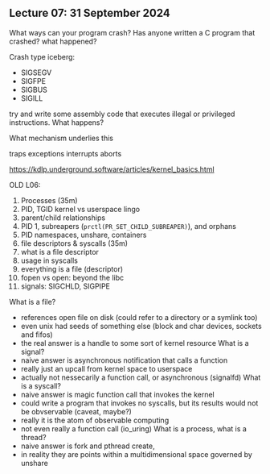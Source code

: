 ## Lecture 07: 31 September 2024

What ways can your program crash? Has anyone written a C program that crashed? what happened?

Crash type iceberg:
 - SIGSEGV
 - SIGFPE
 - SIGBUS
 - SIGILL

try and write some assembly code that executes illegal or privileged instructions. What happens?

What mechanism underlies this

traps exceptions interrupts aborts

<https://kdlp.underground.software/articles/kernel_basics.html>

OLD L06:

1. Processes (35m)
  1. PID, TGID kernel vs userspace lingo
  1. parent/child relationships
  1. PID 1, subreapers (`prctl(PR_SET_CHILD_SUBREAPER)`), and orphans
  1. PID namespaces, unshare, containers
1. file descriptors & syscalls (35m)
  1. what is a file descriptor
  1. usage in syscalls
  1. everything is a file (descriptor)
  1. fopen vs open: beyond the libc
  1. signals: SIGCHLD, SIGPIPE

What is a file?
 - references open file on disk (could refer to a directory or a symlink too)
 - even unix had seeds of something else (block and char devices, sockets and fifos)
 - the real answer is a handle to some sort of kernel resource
What is a signal?
 - naive answer is asynchronous notification that calls a function
 - really just an upcall from kernel space to userspace
 - actually not nessecarily a function call, or asynchronous (signalfd)
What is a syscall?
 - naive answer is magic function call that invokes the kernel
 - could write a program that invokes no syscalls, but its results would not be obvservable (caveat, maybe?)
 - really it is the atom of observable computing
 - not even really a function call (io_uring)
What is a process, what is a thread?
 - naive answer is fork and pthread create,
 - in reality they are points within a multidimensional space governed by unshare
